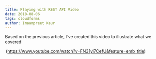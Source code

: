 ```yaml
---
title: Playing with REST API Video 
date: 2018-08-06
tags: cloudforms
author: Imaanpreet Kaur
---
```


Based on the previous article, I´ve created this video to illustrate what we covered

 (<https://www.youtube.com/watch?v=FN31yi7CefU&feature=emb_title>)
